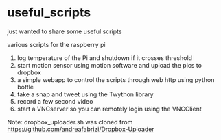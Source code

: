 # useful_scripts
just wanted to share some useful scripts

various scripts for the raspberry pi

1. log temperature of the Pi and shutdown if it crosses threshold
2. start motion sensor using motion software and upload the pics to dropbox
3. a simple webapp to control the scripts through web http using python bottle
4. take a snap and tweet using the Twython library
5. record a few second video
6. start a VNCserver so you can remotely login using the VNCClient


Note: dropbox_uploader.sh was cloned from https://github.com/andreafabrizi/Dropbox-Uploader


